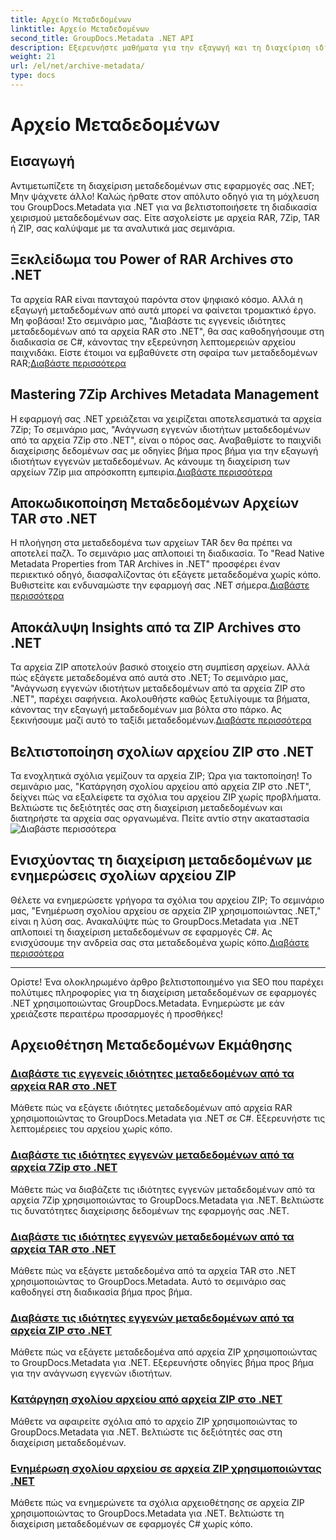 ```yaml
---
title: Αρχείο Μεταδεδομένων
linktitle: Αρχείο Μεταδεδομένων
second_title: GroupDocs.Metadata .NET API
description: Εξερευνήστε μαθήματα για την εξαγωγή και τη διαχείριση ιδιοτήτων μεταδεδομένων από διάφορες μορφές αρχειοθέτησης όπως RAR, 7Zip, TAR και ZIP χρησιμοποιώντας το GroupDocs.Metadata για .NET.
weight: 21
url: /el/net/archive-metadata/
type: docs
---
```

# Αρχείο Μεταδεδομένων


## Εισαγωγή

Αντιμετωπίζετε τη διαχείριση μεταδεδομένων στις εφαρμογές σας .NET; Μην ψάχνετε άλλο! Καλώς ήρθατε στον απόλυτο οδηγό για τη μόχλευση του GroupDocs.Metadata για .NET για να βελτιστοποιήσετε τη διαδικασία χειρισμού μεταδεδομένων σας. Είτε ασχολείστε με αρχεία RAR, 7Zip, TAR ή ZIP, σας καλύψαμε με τα αναλυτικά μας σεμινάρια.

## Ξεκλείδωμα του Power of RAR Archives στο .NET

 Τα αρχεία RAR είναι πανταχού παρόντα στον ψηφιακό κόσμο. Αλλά η εξαγωγή μεταδεδομένων από αυτά μπορεί να φαίνεται τρομακτικό έργο. Μη φοβάσαι! Στο σεμινάριο μας, "Διαβάστε τις εγγενείς ιδιότητες μεταδεδομένων από τα αρχεία RAR στο .NET", θα σας καθοδηγήσουμε στη διαδικασία σε C#, κάνοντας την εξερεύνηση λεπτομερειών αρχείου παιχνιδάκι. Είστε έτοιμοι να εμβαθύνετε στη σφαίρα των μεταδεδομένων RAR;[Διαβάστε περισσότερα](./read-native-metadata-rar-archives/)

## Mastering 7Zip Archives Metadata Management

Η εφαρμογή σας .NET χρειάζεται να χειρίζεται αποτελεσματικά τα αρχεία 7Zip; Το σεμινάριο μας, "Ανάγνωση εγγενών ιδιοτήτων μεταδεδομένων από τα αρχεία 7Zip στο .NET", είναι ο πόρος σας. Αναβαθμίστε το παιχνίδι διαχείρισης δεδομένων σας με οδηγίες βήμα προς βήμα για την εξαγωγή ιδιοτήτων εγγενών μεταδεδομένων. Ας κάνουμε τη διαχείριση των αρχείων 7Zip μια απρόσκοπτη εμπειρία.[Διαβάστε περισσότερα](./read-native-metadata-7zip-archives/)

## Αποκωδικοποίηση Μεταδεδομένων Αρχείων TAR στο .NET

 Η πλοήγηση στα μεταδεδομένα των αρχείων TAR δεν θα πρέπει να αποτελεί παζλ. Το σεμινάριο μας απλοποιεί τη διαδικασία. Το "Read Native Metadata Properties from TAR Archives in .NET" προσφέρει έναν περιεκτικό οδηγό, διασφαλίζοντας ότι εξάγετε μεταδεδομένα χωρίς κόπο. Βυθιστείτε και ενδυναμώστε την εφαρμογή σας .NET σήμερα.[Διαβάστε περισσότερα](./read-native-metadata-tar-archives/)

## Αποκάλυψη Insights από τα ZIP Archives στο .NET

Τα αρχεία ZIP αποτελούν βασικό στοιχείο στη συμπίεση αρχείων. Αλλά πώς εξάγετε μεταδεδομένα από αυτά στο .NET; Το σεμινάριο μας, "Ανάγνωση εγγενών ιδιοτήτων μεταδεδομένων από τα αρχεία ZIP στο .NET", παρέχει σαφήνεια. Ακολουθήστε καθώς ξετυλίγουμε τα βήματα, κάνοντας την εξαγωγή μεταδεδομένων μια βόλτα στο πάρκο. Ας ξεκινήσουμε μαζί αυτό το ταξίδι μεταδεδομένων.[Διαβάστε περισσότερα](./read-native-metadata-zip-archives/)

## Βελτιστοποίηση σχολίων αρχείου ZIP στο .NET

 Τα ενοχλητικά σχόλια γεμίζουν τα αρχεία ZIP; Ώρα για τακτοποίηση! Το σεμινάριο μας, "Κατάργηση σχολίου αρχείου από αρχεία ZIP στο .NET", δείχνει πώς να εξαλείφετε τα σχόλια του αρχείου ZIP χωρίς προβλήματα. Βελτιώστε τις δεξιότητές σας στη διαχείριση μεταδεδομένων και διατηρήστε τα αρχεία σας οργανωμένα. Πείτε αντίο στην ακαταστασία![Διαβάστε περισσότερα](./remove-archive-comment-zip-files/)

## Ενισχύοντας τη διαχείριση μεταδεδομένων με ενημερώσεις σχολίων αρχείου ZIP

Θέλετε να ενημερώσετε γρήγορα τα σχόλια του αρχείου ZIP; Το σεμινάριο μας, "Ενημέρωση σχολίου αρχείου σε αρχεία ZIP χρησιμοποιώντας .NET," είναι η λύση σας. Ανακαλύψτε πώς το GroupDocs.Metadata για .NET απλοποιεί τη διαχείριση μεταδεδομένων σε εφαρμογές C#. Ας ενισχύσουμε την ανδρεία σας στα μεταδεδομένα χωρίς κόπο.[Διαβάστε περισσότερα](./update-archive-comment-zip-files/)

---

Ορίστε! Ένα ολοκληρωμένο άρθρο βελτιστοποιημένο για SEO που παρέχει πολύτιμες πληροφορίες για τη διαχείριση μεταδεδομένων σε εφαρμογές .NET χρησιμοποιώντας GroupDocs.Metadata. Ενημερώστε με εάν χρειάζεστε περαιτέρω προσαρμογές ή προσθήκες!
## Αρχειοθέτηση Μεταδεδομένων Εκμάθησης
### [Διαβάστε τις εγγενείς ιδιότητες μεταδεδομένων από τα αρχεία RAR στο .NET](./read-native-metadata-rar-archives/)
Μάθετε πώς να εξάγετε ιδιότητες μεταδεδομένων από αρχεία RAR χρησιμοποιώντας το GroupDocs.Metadata για .NET σε C#. Εξερευνήστε τις λεπτομέρειες του αρχείου χωρίς κόπο.
### [Διαβάστε τις ιδιότητες εγγενών μεταδεδομένων από τα αρχεία 7Zip στο .NET](./read-native-metadata-7zip-archives/)
Μάθετε πώς να διαβάζετε τις ιδιότητες εγγενών μεταδεδομένων από τα αρχεία 7Zip χρησιμοποιώντας το GroupDocs.Metadata για .NET. Βελτιώστε τις δυνατότητες διαχείρισης δεδομένων της εφαρμογής σας .NET.
### [Διαβάστε τις ιδιότητες εγγενών μεταδεδομένων από τα αρχεία TAR στο .NET](./read-native-metadata-tar-archives/)
Μάθετε πώς να εξάγετε μεταδεδομένα από τα αρχεία TAR στο .NET χρησιμοποιώντας το GroupDocs.Metadata. Αυτό το σεμινάριο σας καθοδηγεί στη διαδικασία βήμα προς βήμα.
### [Διαβάστε τις ιδιότητες εγγενών μεταδεδομένων από τα αρχεία ZIP στο .NET](./read-native-metadata-zip-archives/)
Μάθετε πώς να εξάγετε μεταδεδομένα από αρχεία ZIP χρησιμοποιώντας το GroupDocs.Metadata για .NET. Εξερευνήστε οδηγίες βήμα προς βήμα για την ανάγνωση εγγενών ιδιοτήτων.
### [Κατάργηση σχολίου αρχείου από αρχεία ZIP στο .NET](./remove-archive-comment-zip-files/)
Μάθετε να αφαιρείτε σχόλια από το αρχείο ZIP χρησιμοποιώντας το GroupDocs.Metadata για .NET. Βελτιώστε τις δεξιότητές σας στη διαχείριση μεταδεδομένων.
### [Ενημέρωση σχολίου αρχείου σε αρχεία ZIP χρησιμοποιώντας .NET](./update-archive-comment-zip-files/)
Μάθετε πώς να ενημερώνετε τα σχόλια αρχειοθέτησης σε αρχεία ZIP χρησιμοποιώντας το GroupDocs.Metadata για .NET. Βελτιώστε τη διαχείριση μεταδεδομένων σε εφαρμογές C# χωρίς κόπο.